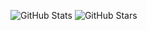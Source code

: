 ![GitHub Stats](https://github-readme-stats.vercel.app/api?username=awwais&show_icons=true&count_private=true&theme=radical) 
![GitHub Stars](https://img.shields.io/badge/GitHub%20Stars-10,000-yellow?style=flat)

